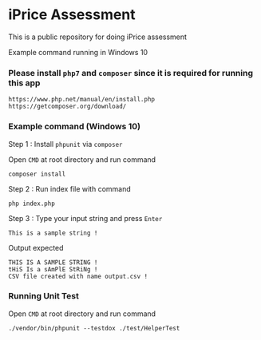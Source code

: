 # iPrice Assessment
This is a public repository for doing iPrice assessment

Example command running in Windows 10

### Please install `php7` and `composer` since it is required for running this app
```
https://www.php.net/manual/en/install.php
https://getcomposer.org/download/
``` 
### Example command (Windows 10)
Step 1 : Install `phpunit` via `composer`

Open `CMD` at root directory and run command
```
composer install
```
Step 2 : Run index file with command
```
php index.php
```

Step 3 : Type your input string and press `Enter`
```
This is a sample string !
```

Output expected
```
THIS IS A SAMPLE STRING !
tHiS Is a sAmPlE StRiNg !
CSV file created with name output.csv !
```
### Running Unit Test
Open `CMD` at root directory and run command
```
./vendor/bin/phpunit --testdox ./test/HelperTest
```
